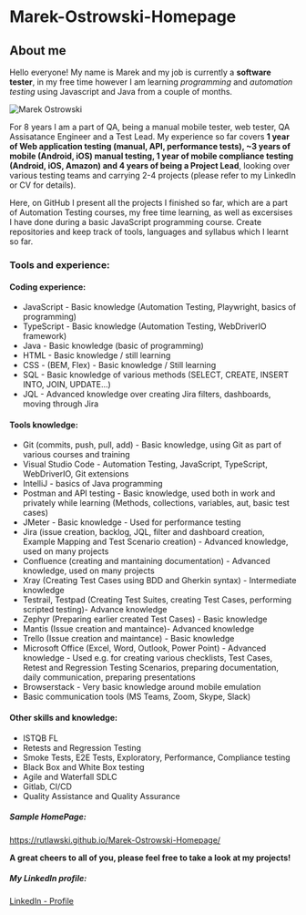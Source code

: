 # Marek-Ostrowski-Homepage

## About me
Hello everyone! My name is Marek and my job is currently a **software tester**, in my free time however I am learning *programming* and *automation testing* using Javascript and Java from a couple of months.

![Marek Ostrowski](https://i.ibb.co/9scDbj2/Zdj-cie.png)

For 8 years I am a part of QA, being a manual mobile tester, web tester, QA Assisatance Engineer and a Test Lead. My experience so far covers **1 year of Web application testing (manual, API, performance tests), ~3 years of mobile (Android, iOS) manual testing, 1 year of mobile compliance testing (Android, iOS, Amazon) and 4 years of being a Project Lead**, looking over various testing teams and carrying 2-4 projects (please refer to my LinkedIn or CV for details).

Here, on GitHub I present all the projects I finished so far, which are a part of Automation Testing courses, my free time learning, as well as excersises I have done during a basic JavaScript programming course. Create repositories and keep track of tools, languages and syllabus which I learnt so far.

### Tools and experience:
#### Coding experience:
- JavaScript - Basic knowledge (Automation Testing, Playwright, basics of programming)
- TypeScript - Basic knowledge (Automation Testing, WebDriverIO framework)
- Java - Basic knowledge (basic of programming)
- HTML - Basic knowledge / still learning
- CSS - (BEM, Flex) - Basic knowledge / Still learning
- SQL - Basic knowledge of various methods (SELECT, CREATE, INSERT INTO, JOIN, UPDATE...)
- JQL - Advanced knowledge over creating Jira filters, dashboards, moving through Jira
#### Tools knowledge:
- Git (commits, push, pull, add) - Basic knowledge, using Git as part of various courses and training
- Visual Studio Code - Automation Testing, JavaScript, TypeScript, WebDriverIO, Git extensions
- IntelliJ - basics of Java programming
- Postman and API testing - Basic knowledge, used both in work and privately while learning (Methods, collections, variables, aut, basic test cases)
- JMeter - Basic knowledge - Used for performance testing
- Jira (issue creation, backlog, JQL, filter and dashboard creation, Example Mapping and Test Scenario creation) - Advanced knowledge, used on many projects
- Confluence (creating and mantaining documentation) - Advanced knowledge, used on many projects
- Xray (Creating Test Cases using BDD and Gherkin syntax) - Intermediate knowledge
- Testrail, Testpad (Creating Test Suites, creating Test Cases, performing scripted testing)- Advance knowledge
- Zephyr (Preparing earlier created Test Cases) - Basic knowledge
- Mantis (Issue creation and mantaince)- Advanced knowledge
- Trello (Issue creation and maintance) - Basic knowledge
- Microsoft Office (Excel, Word, Outlook, Power Point) - Advanced knowledge - Used e.g. for creating various checklists, Test Cases, Retest and Regression Testing Scenarios,
  preparing documentation, daily communication, preparing presentations
- Browserstack - Very basic knowledge around mobile emulation
- Basic communication tools (MS Teams, Zoom, Skype, Slack)
#### Other skills and knowledge:
- ISTQB FL
- Retests and Regression Testing
- Smoke Tests, E2E Tests, Exploratory, Performance, Compliance testing
- Black Box and White Box testing
- Agile and Waterfall SDLC
- Gitlab, CI/CD
- Quality Assistance and Quality Assurance

##### Sample HomePage:
https://rutlawski.github.io/Marek-Ostrowski-Homepage/

**A great cheers to all of you, please feel free to take a look at my projects!**

##### My LinkedIn profile:
[LinkedIn - Profile](https://www.linkedin.com/in/marek-ostrowski/)
